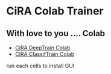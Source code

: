 # CiRA Colab Trainer

## With love to you .... Colab

- [CiRA DeepTrain Colab](https://colab.research.google.com/github/CiRA-AMI/cira-colab-trainer/blob/main/CiRA_DeepTrain_Colab.ipynb) <br />
- [CiRA ClassifTrain Colab](https://colab.research.google.com/github/CiRA-AMI/cira-colab-trainer/blob/main/CiRA_ClassifTrain_Colab.ipynb) <br />

run each cells to install GUI
